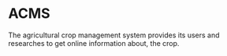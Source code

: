 # ACMS
The agricultural crop management system provides its users and researches to get online information about, the crop.
